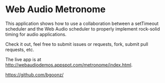 # Web Audio Metronome

This application shows how to use a collaboration between a setTimeout scheduler and the Web Audio scheduler to properly implement rock-solid timing for audio applications.

Check it out, feel free to submit issues or requests, fork, submit pull requests, etc.

The live app is at http://webaudiodemos.appspot.com/metronome/index.html.

https://github.com/bgoonz/

